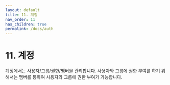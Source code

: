 ```yaml
---
layout: default
title: 11. 계정
nav_order: 11
has_children: true
permalink: /docs/auth
---
```


# 11. 계정

계정에서는 사용자/그룹/권한/멤버을 관리합니다.
사용자와 그룹에 권한 부여를 하기 위해서는 멤버를 통하여 사용자와 그룹에 권한 부여가 가능합니다.